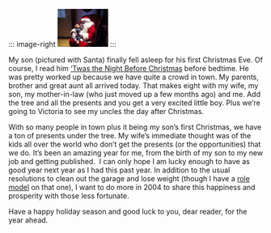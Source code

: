 ::: image-right
[![Patrick and Santa](https://raw.githubusercontent.com/devhawk/devhawk.github.io/master/images/blog/PC110166_thumbnail.JPG)](https://raw.githubusercontent.com/devhawk/devhawk.github.io/master/images/blog/PC110166.JPG)
:::

My son (pictured with Santa) finally fell asleep for his first Christmas
Eve. Of course, I read him [‘Twas the Night Before
Christmas](http://www.night.net/christmas/twas-the-night.html) before
bedtime. He was pretty worked up because we have quite a crowd in town.
My parents, brother and great aunt all arrived today. That makes eight
with my wife, my son, my mother-in-law (who just moved up a few months
ago) and me. Add the tree and all the presents and you get a very
excited little boy. Plus we’re going to Victoria to see my uncles the
day after Christmas.

With so many people in town plus it being my son’s first Christmas, we
have a ton of presents under the tree. My wife’s immediate thought was
of the kids all over the world who don’t get the presents (or the
opportunities) that we do. It’s been an amazing year for me, from the
birth of my son to my new job and getting published.  I can only hope I
am lucky enough to have as good year next year as I had this past year.
In addition to the usual resolutions to clean out the garage and lose
weight (though I have a [role
model](http://technovangelist.com/blogs/default.aspx?date=12/05/03) on
that one), I want to do more in 2004 to share this happiness and
prosperity with those less fortunate.

Have a happy holiday season and good luck to you, dear reader, for the
year ahead.
